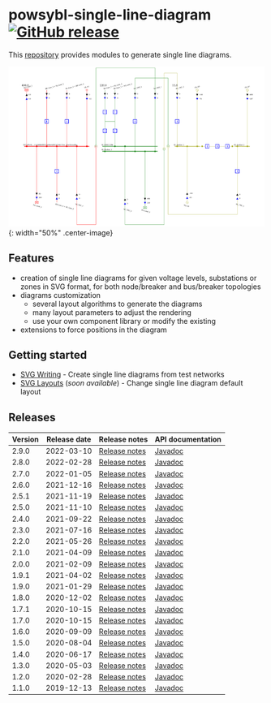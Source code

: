 # powsybl-single-line-diagram [![GitHub release](https://img.shields.io/github/release/powsybl/powsybl-single-line-diagram.svg?sort=semver)](https://github.com/powsybl/powsybl-single-line-diagram/releases/)
This [repository](https://github.com/powsybl/powsybl-single-line-diagram) provides modules to generate single line diagrams.

![sld-example](./img/powsybl-single-line-diagram/diagram-example.png){: width="50%" .center-image}

## Features
- creation of single line diagrams for given voltage levels, substations or zones in SVG format, for both node/breaker and bus/breaker topologies
- diagrams customization
     - several layout algorithms to generate the diagrams
     - many layout parameters to adjust the rendering
     - use your own component library or modify the existing
- extensions to force positions in the diagram 

## Getting started

- [SVG Writing](../api_guide/single-line-diagram_svg-writing.md) - Create single line diagrams from test networks
- [SVG Layouts]() (*soon available*) - Change single line diagram default layout

## Releases

| Version | Release date | Release notes | API documentation |
| ------- | ------------ | ------------- | ----------------- |
| 2.9.0 | 2022-03-10 | [Release notes](https://github.com/powsybl/powsybl-single-line-diagram/releases/tag/v2.9.0) | [Javadoc](https://javadoc.io/doc/com.powsybl/powsybl-single-line-diagram/2.9.0/index.html) |
| 2.8.0 | 2022-02-28 | [Release notes](https://github.com/powsybl/powsybl-single-line-diagram/releases/tag/v2.8.0) | [Javadoc](https://javadoc.io/doc/com.powsybl/powsybl-single-line-diagram/2.8.0/index.html) |
| 2.7.0 | 2022-01-05 | [Release notes](https://github.com/powsybl/powsybl-single-line-diagram/releases/tag/v2.7.0) | [Javadoc](https://javadoc.io/doc/com.powsybl/powsybl-single-line-diagram/2.7.0/index.html) |
| 2.6.0 | 2021-12-16 | [Release notes](https://github.com/powsybl/powsybl-single-line-diagram/releases/tag/v2.6.0) | [Javadoc](https://javadoc.io/doc/com.powsybl/powsybl-single-line-diagram/2.6.0/index.html) |
| 2.5.1 | 2021-11-19 | [Release notes](https://github.com/powsybl/powsybl-single-line-diagram/releases/tag/v2.5.1) | [Javadoc](https://javadoc.io/doc/com.powsybl/powsybl-single-line-diagram/2.5.1/index.html) |
| 2.5.0 | 2021-11-10 | [Release notes](https://github.com/powsybl/powsybl-single-line-diagram/releases/tag/v2.5.0) | [Javadoc](https://javadoc.io/doc/com.powsybl/powsybl-single-line-diagram/2.5.0/index.html) |
| 2.4.0 | 2021-09-22 | [Release notes](https://github.com/powsybl/powsybl-single-line-diagram/releases/tag/v2.4.0) | [Javadoc](https://javadoc.io/doc/com.powsybl/powsybl-single-line-diagram/2.4.0/index.html) |
| 2.3.0 | 2021-07-16 | [Release notes](https://github.com/powsybl/powsybl-single-line-diagram/releases/tag/v2.3.0) | [Javadoc](https://javadoc.io/doc/com.powsybl/powsybl-single-line-diagram/2.3.0/index.html) |
| 2.2.0 | 2021-05-26 | [Release notes](https://github.com/powsybl/powsybl-single-line-diagram/releases/tag/v2.2.0) | [Javadoc](https://javadoc.io/doc/com.powsybl/powsybl-single-line-diagram/2.2.0/index.html) |
| 2.1.0 | 2021-04-09 | [Release notes](https://github.com/powsybl/powsybl-single-line-diagram/releases/tag/v2.1.0) | [Javadoc](https://javadoc.io/doc/com.powsybl/powsybl-single-line-diagram/2.1.0/index.html) |
| 2.0.0 | 2021-02-09 | [Release notes](https://github.com/powsybl/powsybl-single-line-diagram/releases/tag/v2.0.0) | [Javadoc](https://javadoc.io/doc/com.powsybl/powsybl-single-line-diagram/2.0.0/index.html) |
| 1.9.1 | 2021-04-02 | [Release notes](https://github.com/powsybl/powsybl-single-line-diagram/releases/tag/v1.9.1) | [Javadoc](https://javadoc.io/doc/com.powsybl/powsybl-single-line-diagram/1.9.1/index.html) |
| 1.9.0 | 2021-01-29 | [Release notes](https://github.com/powsybl/powsybl-single-line-diagram/releases/tag/v1.9.0) | [Javadoc](https://javadoc.io/doc/com.powsybl/powsybl-single-line-diagram/1.9.0/index.html) |
| 1.8.0 | 2020-12-02 | [Release notes](https://github.com/powsybl/powsybl-single-line-diagram/releases/tag/v1.8.0) | [Javadoc](https://javadoc.io/doc/com.powsybl/powsybl-single-line-diagram/1.8.0/index.html) |
| 1.7.1 | 2020-10-15 | [Release notes](https://github.com/powsybl/powsybl-single-line-diagram/releases/tag/v1.7.1) | [Javadoc](https://javadoc.io/doc/com.powsybl/powsybl-single-line-diagram/1.7.1/index.html) |
| 1.7.0 | 2020-10-15 | [Release notes](https://github.com/powsybl/powsybl-single-line-diagram/releases/tag/v1.7.0) | [Javadoc](https://javadoc.io/doc/com.powsybl/powsybl-single-line-diagram/1.7.0/index.html) |
| 1.6.0 | 2020-09-09 | [Release notes](https://github.com/powsybl/powsybl-single-line-diagram/releases/tag/v1.6.0) | [Javadoc](https://javadoc.io/doc/com.powsybl/powsybl-single-line-diagram/1.6.0/index.html) |
| 1.5.0 | 2020-08-04 | [Release notes](https://github.com/powsybl/powsybl-single-line-diagram/releases/tag/v1.5.0) | [Javadoc](https://javadoc.io/doc/com.powsybl/powsybl-single-line-diagram/1.5.0/index.html) |
| 1.4.0 | 2020-06-17 | [Release notes](https://github.com/powsybl/powsybl-single-line-diagram/releases/tag/v1.4.0) | [Javadoc](https://javadoc.io/doc/com.powsybl/powsybl-single-line-diagram/1.4.0/index.html) |
| 1.3.0 | 2020-05-03 | [Release notes](https://github.com/powsybl/powsybl-single-line-diagram/releases/tag/v1.3.0) | [Javadoc](https://javadoc.io/doc/com.powsybl/powsybl-single-line-diagram/1.3.0/index.html) |
| 1.2.0 | 2020-02-28 | [Release notes](https://github.com/powsybl/powsybl-single-line-diagram/releases/tag/v1.2.0) | [Javadoc](https://javadoc.io/doc/com.powsybl/powsybl-single-line-diagram/1.2.0/index.html) |
| 1.1.0 | 2019-12-13 | [Release notes](https://github.com/powsybl/powsybl-single-line-diagram/releases/tag/v1.1.0) | [Javadoc](https://javadoc.io/doc/com.powsybl/powsybl-single-line-diagram/1.1.0/index.html) |
